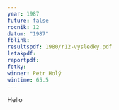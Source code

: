 ```yaml
---
year: 1987
future: false
rocnik: 12
datum: "1987"
fblink: 
resultspdf: 1980/r12-vysledky.pdf
letakpdf: 
reportpdf: 
fotky: 
winner: Petr Holý
wintime: 65.5
---
```

Hello